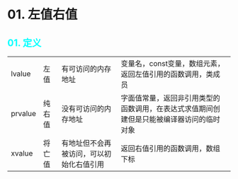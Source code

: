 # 01. 左值右值

## <font color=cyan>01. 定义</font>

|         |        |                                          |                                                              |
| ------- | :----- | :--------------------------------------- | :----------------------------------------------------------- |
| lvalue  | 左值   | 有可访问的内存地址                       | 变量名，const变量，数组元素，返回左值引用的函数调用，类成员  |
| prvalue | 纯右值 | 没有可访问的内存地址                     | 字面值常量，返回非引用类型的函数调用，在表达式求值期间创建但是只能被编译器访问的临时对象 |
| xvalue  | 将亡值 | 有地址但不会再被访问，可以初始化右值引用 | 返回右值引用的函数调用，数组下标                             |



